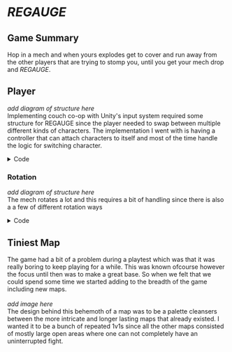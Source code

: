 # *REGAUGE*
## Game Summary
Hop in a mech and when yours explodes get to cover and run away from the other players that are trying to stomp you, until you get your mech drop and *REGAUGE*.

## Player
 *add diagram of structure here* <br/>
 Implementing couch co-op with Unity's input system required some structure for REGAUGE since the player needed to swap between multiple different kinds of characters. The implementation I went with is having a controller that can attach characters to itself and most of the time handle the logic for switching character.

  <Details>
 <summary> Code </summary>

```cs

```

 </Details>

 ### Rotation
 *add diagram of structure here* <br/>
The mech rotates a lot and this requires a bit of handling since there is also a a few of different rotation ways

 <Details>
 <summary> Code </summary>

```cs

```

 </Details>

 ## Tiniest Map
 The game had a bit of a problem during a playtest which was that it was really boring to keep playing for a while. This was known ofcourse however the focus until then was to make a great base. So when we felt that we could spend some time we started adding to the breadth of the game including new maps.
<br/><br/> *add image here* <br/>
The design behind this behemoth of a map was to be a palette cleansers between the more intricate and longer lasting maps that already existed. I wanted it to be a bunch of repeated 1v1s since all the other maps consisted of mostly large open areas where one can not completely have an uninterrupted fight.



